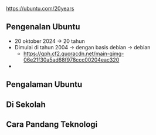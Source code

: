 https://ubuntu.com/20years

## Pengenalan Ubuntu
- 20 oktober 2024 -> 20 tahun 
- Dimulai di tahun 2004 -> dengan basis debian -> debian 
	- https://qph.cf2.quoracdn.net/main-qimg-06e21f30a5ad68f978ccc00204eac320
- 

## Pengalaman Ubuntu

## Di Sekolah

## Cara Pandang Teknologi

